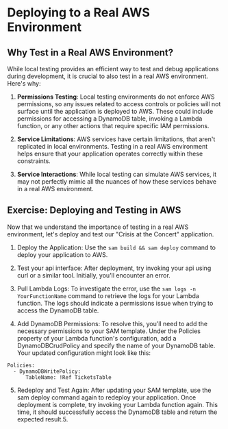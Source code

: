 # Deploying to a Real AWS Environment
## Why Test in a Real AWS Environment?
While local testing provides an efficient way to test and debug applications during development, it is crucial to also test in a real AWS environment. Here's why:

1. **Permissions Testing**: Local testing environments do not enforce AWS permissions, so any issues related to access controls or policies will not surface until the application is deployed to AWS. These could include permissions for accessing a DynamoDB table, invoking a Lambda function, or any other actions that require specific IAM permissions.

2. **Service Limitations**: AWS services have certain limitations, that aren't replicated in local environments. Testing in a real AWS environment helps ensure that your application operates correctly within these constraints.

3. **Service Interactions**: While local testing can simulate AWS services, it may not perfectly mimic all the nuances of how these services behave in a real AWS environment.

## Exercise: Deploying and Testing in AWS
Now that we understand the importance of testing in a real AWS environment, let's deploy and test our "Crisis at the Concert" application.

1. Deploy the Application: Use the `sam build && sam deploy`  command to deploy your application to AWS.

2. Test your api interface: After deployment, try invoking your api using curl or a similar tool. Initially, you'll encounter an error.

3. Pull Lambda Logs: To investigate the error, use the `sam logs -n YourFunctionName` command to retrieve the logs for your Lambda function. The logs should indicate a permissions issue when trying to access the DynamoDB table.

4. Add DynamoDB Permissions: To resolve this, you'll need to add the necessary permissions to your SAM template. Under the Policies property of your Lambda function's configuration, add a DynamoDBCrudPolicy and specify the name of your DynamoDB table. Your updated configuration might look like this:
```
Policies:
  - DynamoDBWritePolicy:
      TableName: !Ref TicketsTable
```
5. Redeploy and Test Again: After updating your SAM template, use the sam deploy command again to redeploy your application. Once deployment is complete, try invoking your Lambda function again. This time, it should successfully access the DynamoDB table and return the expected result.5. 
